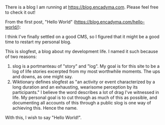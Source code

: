 There is a blog I am running at https://blog.encadyma.com. Please feel free to check it out!

From the first post, "Hello World" (https://blog.encadyma.com/hello-world/):

I think I've finally settled on a good CMS, so I figured that it might be a good time to restart my personal blog.

This is slogfest, a blog about my development life. I named it such because of two reasons:

1. slog is a portmanteau of "story" and "log". My goal is for this site to be a log of life stories excerpted from my most worthwhile moments. The ups and downs, as one might say.
2. Wiktionary defines slogfest as "an activity or event characterized by a long duration and an exhausting, wearisome perception by its participants." I believe the word describes a lot of drag I've witnessed in life. My personal goal is to cut through as much of this as possible, and documenting all accounts of this through a public slog is one way of achieving this. Hence the name.

With this, I wish to say "Hello World!".
